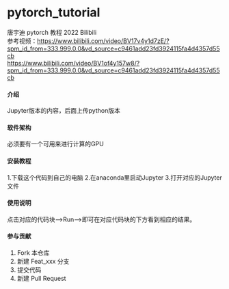# pytorch_tutorial


唐宇迪 pytorch 教程 2022  Bilibili  
参考视频：https://www.bilibili.com/video/BV17v4y1d7zE/?spm_id_from=333.999.0.0&vd_source=c9461add23fd3924115fa4d4357d55cb     
https://www.bilibili.com/video/BV1of4y157w8/?spm_id_from=333.999.0.0&vd_source=c9461add23fd3924115fa4d4357d55cb    


#### 介绍
Jupyter版本的内容，后面上传python版本

#### 软件架构
必须要有一个可用来进行计算的GPU


#### 安装教程

1.下载这个代码到自己的电脑
2.在anaconda里启动Jupyter
3.打开对应的Jupyter文件

#### 使用说明

点击对应的代码块-->Run-->即可在对应代码块的下方看到相应的结果。

#### 参与贡献

1.  Fork 本仓库
2.  新建 Feat_xxx 分支
3.  提交代码
4.  新建 Pull Request
